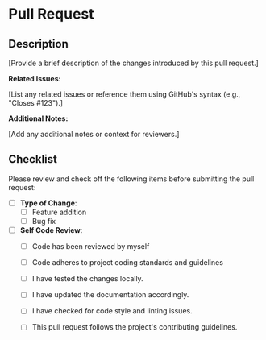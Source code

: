 # Pull Request

## Description
[Provide a brief description of the changes introduced by this pull request.]


**Related Issues:**

[List any related issues or reference them using GitHub's syntax (e.g., "Closes #123").]

**Additional Notes:**

[Add any additional notes or context for reviewers.]


## Checklist
Please review and check off the following items before submitting the pull request:
- [ ] **Type of Change**: 
  - [ ] Feature addition
  - [ ] Bug fix
- [ ] **Self Code Review**:
  - [ ] Code has been reviewed by myself
  - [ ] Code adheres to project coding standards and guidelines
  - [ ] I have tested the changes locally.
  - [ ] I have updated the documentation accordingly.
  - [ ] I have checked for code style and linting issues.
  - [ ] This pull request follows the project's contributing guidelines.

